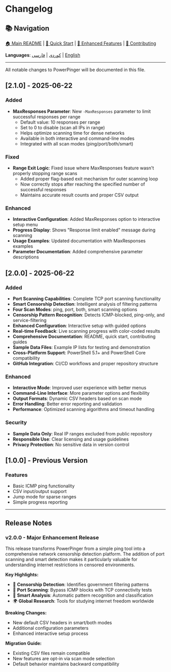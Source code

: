 # Changelog

## 📚 Navigation

[🏠 Main README](README.md) | [🚀 Quick Start](QUICKSTART.md) | 
[🔧 Enhanced Features](ENHANCED_FEATURES.md) | [🤝 Contributing](CONTRIBUTING.md)

**Languages**: [کوردی](README_KU.md) | [فارسی](README_FA.md) | 
[English](README.md)

---

All notable changes to PowerPinger will be documented in this file.

## [2.1.0] - 2025-06-22

### Added

- **MaxResponses Parameter**: New `-MaxResponses` parameter to limit 
  successful responses per range
  - Default value: 10 responses per range
  - Set to 0 to disable (scan all IPs in range)
  - Helps optimize scanning time for dense networks
  - Available in both interactive and command-line modes
  - Integrated with all scan modes (ping/port/both/smart)

### Fixed

- **Range Exit Logic**: Fixed issue where MaxResponses feature wasn't 
  properly stopping range scans
  - Added proper flag-based exit mechanism for outer scanning loop
  - Now correctly stops after reaching the specified number of successful 
    responses
  - Maintains accurate result counts and proper CSV output

### Enhanced

- **Interactive Configuration**: Added MaxResponses option to interactive 
  setup menu
- **Progress Display**: Shows "Response limit enabled" message during 
  scanning
- **Usage Examples**: Updated documentation with MaxResponses examples
- **Parameter Documentation**: Added comprehensive parameter descriptions

## [2.0.0] - 2025-06-22

### Added

- **Port Scanning Capabilities**: Complete TCP port scanning functionality
- **Smart Censorship Detection**: Intelligent analysis of filtering 
  patterns  
- **Four Scan Modes**: ping, port, both, smart scanning options
- **Censorship Pattern Recognition**: Detects ICMP-blocked, ping-only, 
  and service-filtering
- **Enhanced Configuration**: Interactive setup with guided options
- **Real-time Feedback**: Live scanning progress with color-coded results
- **Comprehensive Documentation**: README, quick start, contributing guides
- **Sample Data Files**: Example IP lists for testing and demonstration
- **Cross-Platform Support**: PowerShell 5.1+ and PowerShell Core 
  compatibility
- **GitHub Integration**: CI/CD workflows and proper repository structure

### Enhanced

- **Interactive Mode**: Improved user experience with better menus
- **Command-Line Interface**: More parameter options and flexibility
- **Output Formats**: Dynamic CSV headers based on scan mode
- **Error Handling**: Better error reporting and validation
- **Performance**: Optimized scanning algorithms and timeout handling

### Security

- **Sample Data Only**: Real IP ranges excluded from public repository
- **Responsible Use**: Clear licensing and usage guidelines
- **Privacy Protection**: No sensitive data in version control

## [1.0.0] - Previous Version

### Features

- Basic ICMP ping functionality
- CSV input/output support
- Jump mode for sparse ranges
- Simple progress reporting

---

## Release Notes

### v2.0.0 - Major Enhancement Release

This release transforms PowerPinger from a simple ping tool into a 
comprehensive network censorship detection platform. The addition of port 
scanning and smart detection makes it particularly valuable for understanding 
internet restrictions in censored environments.

**Key Highlights:**

- 🎯 **Censorship Detection**: Identifies government filtering patterns
- 🚪 **Port Scanning**: Bypass ICMP blocks with TCP connectivity tests  
- 🧠 **Smart Analysis**: Automatic pattern recognition and classification
- 🌍 **Global Research**: Tools for studying internet freedom worldwide

**Breaking Changes:**
- New default CSV headers in smart/both modes
- Additional configuration parameters
- Enhanced interactive setup process

**Migration Guide:**
- Existing CSV files remain compatible
- New features are opt-in via scan mode selection
- Default behavior maintains backward compatibility

